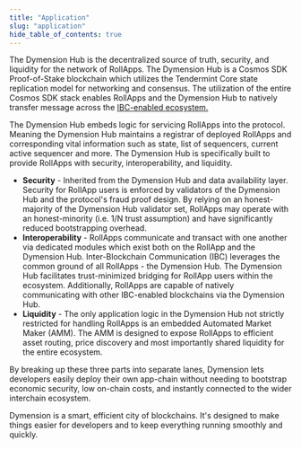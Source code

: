 ```yaml
---
title: "Application"
slug: "application"
hide_table_of_contents: true
---
```


The Dymension Hub is the decentralized source of truth, security, and liquidity for the network of RollApps. The Dymension Hub is a Cosmos SDK Proof-of-Stake blockchain which utilizes the Tendermint Core state replication model for networking and consensus. The utilization of the entire Cosmos SDK stack enables RollApps and the Dymension Hub to natively transfer message across the [IBC-enabled ecosystem.](https://www.mapofzones.com/)<br/>

The Dymension Hub embeds logic for servicing RollApps into the protocol. Meaning the Dymension Hub maintains a registrar of deployed RollApps and corresponding vital information such as state, list of sequencers, current active sequencer and more. The Dymension Hub is specifically built to provide RollApps with security, interoperability, and liquidity.<br/>

-   <b>Security</b> - Inherited from the Dymension Hub and data availability layer. Security for RollApp users is enforced by validators of the Dymension Hub and the protocol's fraud proof design. By relying on an honest-majority of the Dymension Hub validator set, RollApps may operate with an honest-minority (i.e. 1/N trust assumption) and have significantly reduced bootstrapping overhead.
-   <b>Interoperability</b> - RollApps communicate and transact with one another via dedicated modules which exist both on the RollApp and the Dymension Hub. Inter-Blockchain Communication (IBC) leverages the common ground of all RollApps - the Dymension Hub. The Dymension Hub facilitates trust-minimized bridging for RollApp users within the ecosystem. Additionally, RollApps are capable of natively communicating with other IBC-enabled blockchains via the Dymension Hub.
-   <b>Liquidity</b> - The only application logic in the Dymension Hub not strictly restricted for handling RollApps is an embedded Automated Market Maker (AMM). The AMM is designed to expose RollApps to efficient asset routing, price discovery and most importantly shared liquidity for the entire ecosystem.

By breaking up these three parts into separate lanes, Dymension lets developers easily deploy their own app-chain without needing to bootstrap economic security, low on-chain costs, and instantly connected to the wider interchain ecosystem.

Dymension is a smart, efficient city of blockchains. It's designed to make things easier for developers and to keep everything running smoothly and quickly.
